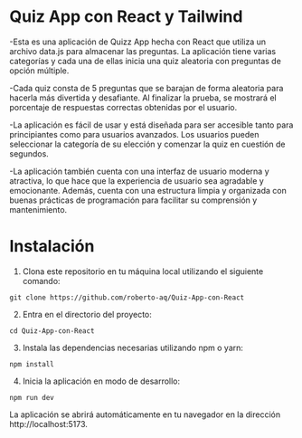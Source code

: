 # Quiz App con React y Tailwind

-Esta es una aplicación de Quizz App hecha con React que utiliza un archivo data.js para almacenar las preguntas. La aplicación tiene varias categorías y cada una de ellas inicia una quiz aleatoria con preguntas de opción múltiple.

-Cada quiz consta de 5 preguntas que se barajan de forma aleatoria para hacerla más divertida y desafiante. Al finalizar la prueba, se mostrará el porcentaje de respuestas correctas obtenidas por el usuario.

-La aplicación es fácil de usar y está diseñada para ser accesible tanto para principiantes como para usuarios avanzados. Los usuarios pueden seleccionar la categoría de su elección y comenzar la quiz en cuestión de segundos.

-La aplicación también cuenta con una interfaz de usuario moderna y atractiva, lo que hace que la experiencia de usuario sea agradable y emocionante. Además, cuenta con una estructura limpia y organizada con buenas prácticas de programación para facilitar su comprensión y mantenimiento.

# Instalación

1. Clona este repositorio en tu máquina local utilizando el siguiente comando:

```
git clone https://github.com/roberto-aq/Quiz-App-con-React
```

2. Entra en el directorio del proyecto:

```
cd Quiz-App-con-React
```

3. Instala las dependencias necesarias utilizando npm o yarn:

```
npm install
```

4. Inicia la aplicación en modo de desarrollo:

```
npm run dev
```

La aplicación se abrirá automáticamente en tu navegador en la dirección http://localhost:5173.
